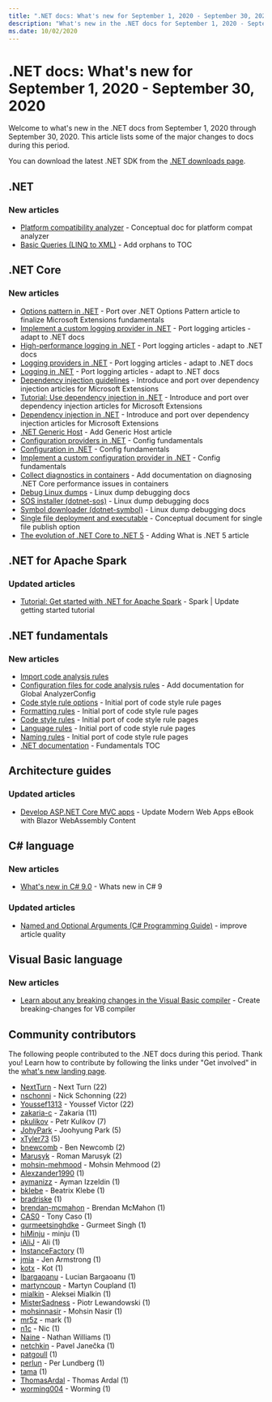 ```yaml
---
title: ".NET docs: What's new for September 1, 2020 - September 30, 2020"
description: "What's new in the .NET docs for September 1, 2020 - September 30, 2020."
ms.date: 10/02/2020
---
```


# .NET docs: What's new for September 1, 2020 - September 30, 2020

Welcome to what's new in the .NET docs from September 1, 2020 through September 30, 2020. This article lists some of the major changes to docs during this period.

You can download the latest .NET SDK from the [.NET downloads page](https://dotnet.microsoft.com/download).

## .NET

### New articles

- [Platform compatibility analyzer](../standard/analyzers/platform-compat-analyzer.md) - Conceptual doc for platform compat analyzer
- [Basic Queries (LINQ to XML)](../standard/linq/basic-queries-linq-to-xml.md) - Add orphans to TOC

## .NET Core

### New articles

- [Options pattern in .NET](../core/extensions/options.md) - Port over .NET Options Pattern article to finalize Microsoft Extensions fundamentals
- [Implement a custom logging provider in .NET](../core/extensions/custom-logging-provider.md) - Port logging articles - adapt to .NET docs
- [High-performance logging in .NET](../core/extensions/high-performance-logging.md) - Port logging articles - adapt to .NET docs
- [Logging providers in .NET](../core/extensions/logging-providers.md) - Port logging articles - adapt to .NET docs
- [Logging in .NET](../core/extensions/logging.md) - Port logging articles - adapt to .NET docs
- [Dependency injection guidelines](../core/extensions/dependency-injection-guidelines.md) - Introduce and port over dependency injection articles for Microsoft Extensions
- [Tutorial: Use dependency injection in .NET](../core/extensions/dependency-injection-usage.md) - Introduce and port over dependency injection articles for Microsoft Extensions
- [Dependency injection in .NET](../core/extensions/dependency-injection.md) - Introduce and port over dependency injection articles for Microsoft Extensions
- [.NET Generic Host](../core/extensions/generic-host.md) - Add Generic Host article
- [Configuration providers in .NET](../core/extensions/configuration-providers.md) - Config fundamentals
- [Configuration in .NET](../core/extensions/configuration.md) - Config fundamentals
- [Implement a custom configuration provider in .NET](../core/extensions/custom-configuration-provider.md) - Config fundamentals
- [Collect diagnostics in containers](../core/diagnostics/diagnostics-in-containers.md) - Add documentation on diagnosing .NET Core performance issues in containers
- [Debug Linux dumps](../core/diagnostics/debug-linux-dumps.md) - Linux dump debugging docs
- [SOS installer (dotnet-sos)](../core/diagnostics/dotnet-sos.md) - Linux dump debugging docs
- [Symbol downloader (dotnet-symbol)](../core/diagnostics/dotnet-symbol.md) - Linux dump debugging docs
- [Single file deployment and executable](../core/deploying/single-file.md) - Conceptual document for single file publish option
- [The evolution of .NET Core to .NET 5](../core/dotnet-five.md) - Adding What is .NET 5 article

## .NET for Apache Spark

### Updated articles

- [Tutorial: Get started with .NET for Apache Spark](../spark/tutorials/get-started.md) - Spark | Update getting started tutorial

## .NET fundamentals

### New articles

- [Import code analysis rules](../fundamentals/code-analysis/quality-rules/index.md)
- [Configuration files for code analysis rules](../fundamentals/code-analysis/configuration-files.md) - Add documentation for Global AnalyzerConfig
- [Code style rule options](../fundamentals/code-analysis/code-style-rule-options.md) - Initial port of code style rule pages
- [Formatting rules](../fundamentals/code-analysis/style-rules/formatting-rules.md) - Initial port of code style rule pages
- [Code style rules](../fundamentals/code-analysis/style-rules/index.md) - Initial port of code style rule pages
- [Language rules](../fundamentals/code-analysis/style-rules/language-rules.md) - Initial port of code style rule pages
- [Naming rules](../fundamentals/code-analysis/style-rules/naming-rules.md) - Initial port of code style rule pages
- [.NET documentation](../fundamentals/index.yml) - Fundamentals TOC

## Architecture guides

### Updated articles

- [Develop ASP.NET Core MVC apps](../architecture/modern-web-apps-azure/develop-asp-net-core-mvc-apps.md) - Update Modern Web Apps eBook with Blazor WebAssembly Content

## C# language

### New articles

- [What's new in C# 9.0](../csharp/whats-new/csharp-9.md) - Whats new in C# 9

### Updated articles

- [Named and Optional Arguments (C# Programming Guide)](../csharp/programming-guide/classes-and-structs/named-and-optional-arguments.md) - improve article quality

## Visual Basic language

### New articles

- [Learn about any breaking changes in the Visual Basic compiler](../visual-basic/whats-new/breaking-changes.md) - Create breaking-changes for VB compiler

## Community contributors

The following people contributed to the .NET docs during this period. Thank you! Learn how to contribute by following the links under "Get involved" in the [what's new landing page](index.yml).

- [NextTurn](https://github.com/nxtn) - Next Turn (22)
- [nschonni](https://github.com/nschonni) - Nick Schonning (22)
- [Youssef1313](https://github.com/Youssef1313) - Youssef Victor (22)
- [zakaria-c](https://github.com/zakaria-c) - Zakaria (11)
- [pkulikov](https://github.com/pkulikov) - Petr Kulikov (7)
- [JohyPark](https://github.com/JohyPark) - Joohyung Park (5)
- [xTyler73](https://github.com/xTyler73) (5)
- [bnewcomb](https://github.com/bnewcomb) - Ben Newcomb (2)
- [Marusyk](https://github.com/Marusyk) - Roman Marusyk (2)
- [mohsin-mehmood](https://github.com/mohsin-mehmood) - Mohsin Mehmood (2)
- [Alexzander1990](https://github.com/Alexzander1990) (1)
- [aymanizz](https://github.com/aymanizz) - Ayman Izzeldin (1)
- [bklebe](https://github.com/bklebe) - Beatrix Klebe (1)
- [bradriske](https://github.com/bradriske) (1)
- [brendan-mcmahon](https://github.com/brendan-mcmahon) - Brendan McMahon (1)
- [CAS0](https://github.com/CAS0) - Tony Caso (1)
- [gurmeetsinghdke](https://github.com/gurmeetsinghdke) - Gurmeet Singh (1)
- [hiMinju](https://github.com/hiMinju) - minju (1)
- [iAliJ](https://github.com/iAliJ) - Ali (1)
- [InstanceFactory](https://github.com/InstanceFactory) (1)
- [jmia](https://github.com/jmia) - Jen Armstrong (1)
- [kotx](https://github.com/kotx) - Kot (1)
- [lbargaoanu](https://github.com/lbargaoanu) - Lucian Bargaoanu (1)
- [martyncoup](https://github.com/martyncoup) - Martyn Coupland (1)
- [mialkin](https://github.com/mialkin) - Aleksei Mialkin (1)
- [MisterSadness](https://github.com/MisterSadness) - Piotr Lewandowski (1)
- [mohsinnasir](https://github.com/mohsinnasir) - Mohsin Nasir (1)
- [mr5z](https://github.com/mr5z) - mark (1)
- [n1c](https://github.com/n1c) - Nic (1)
- [Naine](https://github.com/Naine) - Nathan Williams (1)
- [netchkin](https://github.com/netchkin) - Pavel Janečka (1)
- [patgoull](https://github.com/patgoull) (1)
- [perlun](https://github.com/perlun) - Per Lundberg (1)
- [tama](https://github.com/tama) (1)
- [ThomasArdal](https://github.com/ThomasArdal) - Thomas Ardal (1)
- [worming004](https://github.com/worming004) - Worming (1)
